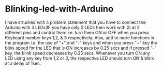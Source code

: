 # Blinking-led-with-Arduino
I have strucked with a problem statement that you have to connect the Arduino with 3 LEDs(IF you have only 2 LEDs then work with 2) at 3 different pins and control them i.e. turn them ON or OFF when you press Keyboard number keys 1,2, &amp; 3 respectively. Also, add to more functions in the program i.e. the use of "+" and "-" keys and when you press "+" key the blink speed for the LED that is ON increases by 0.25 secs and if pressed "-" key, the blink speed decreases by 0.25 secs. Whenever you turn ON any LED using any key from 1,2 or 3, the respective LED should turn ON &amp; blink at a delay of 1sec.   
